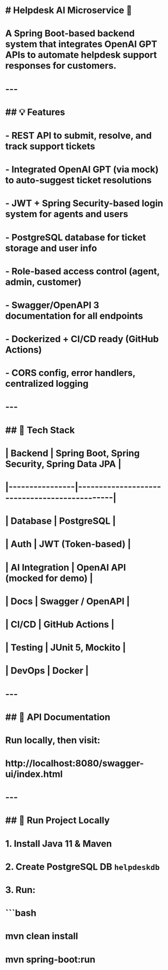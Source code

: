 # \# Helpdesk AI Microservice 🧠

# 

# A Spring Boot-based backend system that integrates OpenAI GPT APIs to automate helpdesk support responses for customers.

# 

# ---

# 

# \## 💡 Features

# \- REST API to submit, resolve, and track support tickets

# \- Integrated OpenAI GPT (via mock) to auto-suggest ticket resolutions

# \- JWT + Spring Security-based login system for agents and users

# \- PostgreSQL database for ticket storage and user info

# \- Role-based access control (agent, admin, customer)

# \- Swagger/OpenAPI 3 documentation for all endpoints

# \- Dockerized + CI/CD ready (GitHub Actions)

# \- CORS config, error handlers, centralized logging

# 

# ---

# 

# \## 🧰 Tech Stack

# | Backend        | Spring Boot, Spring Security, Spring Data JPA |

# |----------------|----------------------------------------------|

# | Database       | PostgreSQL |

# | Auth           | JWT (Token-based) |

# | AI Integration | OpenAI API (mocked for demo) |

# | Docs           | Swagger / OpenAPI |

# | CI/CD          | GitHub Actions |

# | Testing        | JUnit 5, Mockito |

# | DevOps         | Docker |

# 

# ---

# 

# \## 🚀 API Documentation

# Run locally, then visit:

# http://localhost:8080/swagger-ui/index.html

# 

# ---

# 

# \## 🏁 Run Project Locally

# 

# 1\. Install Java 11 \& Maven

# 2\. Create PostgreSQL DB `helpdeskdb`

# 3\. Run:

# ```bash

# mvn clean install

# mvn spring-boot:run

